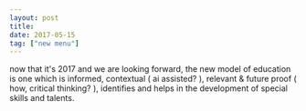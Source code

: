 ```yaml
---
layout: post
title: 
date: 2017-05-15
tag: ["new menu"]
---
```


now that it's 2017 and we are looking forward, the new model of education is one which is informed, contextual ( ai assisted? ), relevant & future proof ( how, critical thinking? ), identifies and helps in the development of special skills and talents.